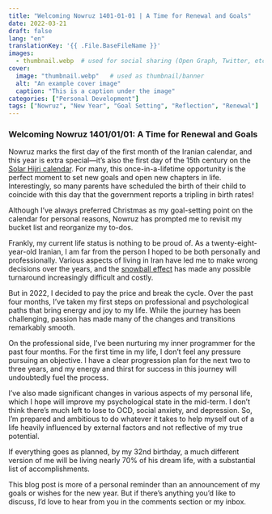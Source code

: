 ```yaml
---
title: "Welcoming Nowruz 1401-01-01 | A Time for Renewal and Goals"
date: 2022-03-21
draft: false
lang: "en"
translationKey: '{{ .File.BaseFileName }}'
images:
  - thumbnail.webp  # used for social sharing (Open Graph, Twitter, etc.)
cover:
  image: "thumbnail.webp"   # used as thumbnail/banner
  alt: "An example cover image"
  caption: "This is a caption under the image"
categories: ["Personal Development"]
tags: ["Nowruz", "New Year", "Goal Setting", "Reflection", "Renewal"]
---
```

### Welcoming Nowruz 1401/01/01: A Time for Renewal and Goals

Nowruz marks the first day of the first month of the Iranian calendar, and this year is extra special—it’s also the first day of the 15th century on the [Solar Hijri calendar](https://www.google.com/search?client=safari&rls=en&sxsrf=APq-WBuKQAw9ZCPm_de--pjE8CNZkx0yuQ:1648742917875&q=Solar+Hijri+calendar&stick=H4sIAAAAAAAAAONgVuLSz9U3yC4zL8grWsQqEpyfk1ik4JGZVZSpkJyYk5qXklgEAHXFr90lAAAA&sa=X&ved=2ahUKEwiIlcj_3fD2AhWRiv0HHSxmCYgQmxMoAXoECCcQAw). For many, this once-in-a-lifetime opportunity is the perfect moment to set new goals and open new chapters in life. Interestingly, so many parents have scheduled the birth of their child to coincide with this day that the government reports a tripling in birth rates!

Although I’ve always preferred Christmas as my goal-setting point on the calendar for personal reasons, Nowruz has prompted me to revisit my bucket list and reorganize my to-dos.

Frankly, my current life status is nothing to be proud of. As a twenty-eight-year-old Iranian, I am far from the person I hoped to be both personally and professionally. Various aspects of living in Iran have led me to make wrong decisions over the years, and the [snowball effect](https://en.wikipedia.org/wiki/Snowball_effect) has made any possible turnaround increasingly difficult and costly.

But in 2022, I decided to pay the price and break the cycle. Over the past four months, I’ve taken my first steps on professional and psychological paths that bring energy and joy to my life. While the journey has been challenging, passion has made many of the changes and transitions remarkably smooth.

On the professional side, I’ve been nurturing my inner programmer for the past four months. For the first time in my life, I don’t feel any pressure pursuing an objective. I have a clear progression plan for the next two to three years, and my energy and thirst for success in this journey will undoubtedly fuel the process.

I’ve also made significant changes in various aspects of my personal life, which I hope will improve my psychological state in the mid-term. I don’t think there’s much left to lose to OCD, social anxiety, and depression. So, I’m prepared and ambitious to do whatever it takes to help myself out of a life heavily influenced by external factors and not reflective of my true potential.

If everything goes as planned, by my 32nd birthday, a much different version of me will be living nearly 70% of his dream life, with a substantial list of accomplishments.

This blog post is more of a personal reminder than an announcement of my goals or wishes for the new year. But if there’s anything you’d like to discuss, I’d love to hear from you in the comments section or my inbox.